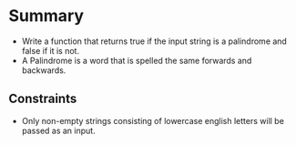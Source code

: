 # Summary

- Write a function that returns true if the input string is a palindrome and false if it is not.
- A Palindrome is a word that is spelled the same forwards and backwards.

## Constraints

- Only non-empty strings consisting of lowercase english letters will be passed as an input.
